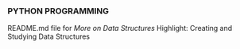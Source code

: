 ### PYTHON PROGRAMMING

README.md file for *More on Data Structures* 
Highlight: Creating and Studying Data Structures
